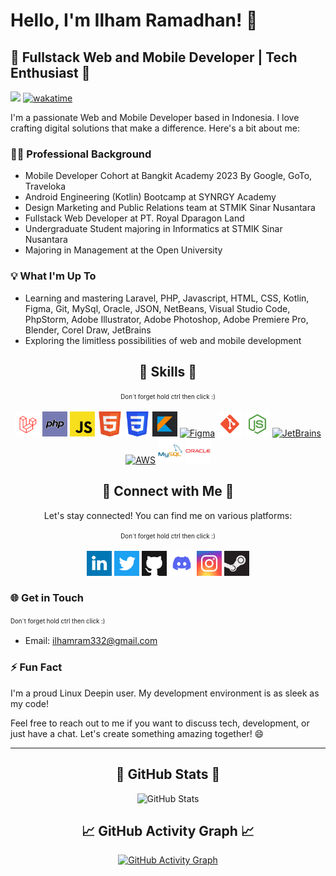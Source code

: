 # Hello, I'm Ilham Ramadhan! 👋

## 🌟 Fullstack Web and Mobile Developer | Tech Enthusiast 🚀
![](https://komarev.com/ghpvc/?username=ilramdhan&style=flat-square)
[![wakatime](https://wakatime.com/badge/github/ilramdhan/IlhamSubmission.svg)](https://wakatime.com/badge/github/ilramdhan/IlhamSubmission)



I'm a passionate Web and Mobile Developer based in Indonesia. I love crafting digital solutions that make a difference. Here's a bit about me:

### 👨‍💻 Professional Background

- Mobile Developer Cohort at Bangkit Academy 2023 By Google, GoTo, Traveloka
- Android Engineering (Kotlin) Bootcamp at SYNRGY Academy
- Design Marketing and Public Relations team at STMIK Sinar Nusantara
- Fullstack Web Developer at PT. Royal Dparagon Land
- Undergraduate Student majoring in Informatics at STMIK Sinar Nusantara
- Majoring in Management at the Open University

### 💡 What I'm Up To

- Learning and mastering Laravel, PHP, Javascript, HTML, CSS, Kotlin, Figma, Git, MySql, Oracle, JSON, NetBeans, Visual Studio Code, PhpStorm, Adobe Illustrator, Adobe Photoshop, Adobe Premiere Pro, Blender, Corel Draw, JetBrains
- Exploring the limitless possibilities of web and mobile development

<h2 align="center">
  🌟 Skills 🌟
</h2>
<p align="center"><sup><sub>Don`t forget hold ctrl then click :)</sub></sup></p>

<p align="center">
  <a href="https://laravel.com/" target="_blank" rel="noreferrer"><img src="https://raw.githubusercontent.com/edent/SuperTinyIcons/master/images/svg/laravel.svg" width="40" height="40" alt="Laravel" /></a>
  <a href="https://www.php.net/" target="_blank" rel="noreferrer"><img src="https://raw.githubusercontent.com/edent/SuperTinyIcons/master/images/svg/php.svg" width="40" height="40" alt="PHP" /></a>
  <a href="https://developer.mozilla.org/en-US/docs/Web/JavaScript" target="_blank" rel="noreferrer"><img src="https://raw.githubusercontent.com/edent/SuperTinyIcons/master/images/svg/javascript.svg" width="40" height="40" alt="Javascript" /></a>
  <a href="https://developer.mozilla.org/en-US/docs/Web/HTML" target="_blank" rel="noreferrer"><img src="https://raw.githubusercontent.com/edent/SuperTinyIcons/master/images/svg/html5.svg" width="40" height="40" alt="HTML5" /></a>
  <a href="https://developer.mozilla.org/en-US/docs/Web/CSS" target="_blank" rel="noreferrer"><img src="https://raw.githubusercontent.com/edent/SuperTinyIcons/master/images/svg/css3.svg" width="40" height="40" alt="CSS3" /></a>
  <a href="https://kotlinlang.org/" target="_blank" rel="noreferrer"><img src="https://raw.githubusercontent.com/edent/SuperTinyIcons/master/images/svg/kotlin.svg" width="40" height="40" alt="Kotlin" /></a>
  <a href="https://www.figma.com/" target="_blank" rel="noreferrer"><img src="https://www.vectorlogo.zone/logos/figma/figma-icon.svg" width="40" height="40" alt="Figma" /></a>
  <a href="https://git-scm.com/" target="_blank" rel="noreferrer"><img src="https://raw.githubusercontent.com/edent/SuperTinyIcons/master/images/svg/git.svg" width="40" height="40" alt="Git" /></a>
  <a href="https://nodejs.org/" target="_blank" rel="noreferrer"><img src="https://raw.githubusercontent.com/edent/SuperTinyIcons/master/images/svg/nodejs.svg" width="40" height="40" alt="Node.js" /></a>
  <a href="https://www.jetbrains.com/" target="_blank" rel="noreferrer"><img src="https://resources.jetbrains.com/storage/products/company/brand/logos/jb_beam.svg?_gl=1*ec0r0a*_ga*MTk1NjA0OTg3LjE2OTIxMDkxOTE.*_ga_9J976DJZ68*MTY5MjUzMDk5Ny4zLjAuMTY5MjUzMTAwNS41Mi4wLjA.&_ga=2.258598026.1827903085.1692530998-195604987.1692109191&_gac=1.27847630.1692109515.CjwKCAjwxOymBhAFEiwAnodBLNqbLi5lap9cTLVSl6qYWQbi2kZqrCtZsDLpNT3BcCrcNsFK-d99fBoCNPAQAvD_BwE" width="40" height="40" alt="JetBrains" /></a>
  <a href="https://aws.amazon.com/" target="_blank" rel="noreferrer"><img src="https://upload.wikimedia.org/wikipedia/commons/9/93/Amazon_Web_Services_Logo.svg" width="40" height="40" alt="AWS" /></a>
  <a href="https://www.mysql.com/" target="_blank" rel="noreferrer"><img src="https://raw.githubusercontent.com/devicons/devicon/master/icons/mysql/mysql-original-wordmark.svg" width="40" height="40" alt="MySQL" /></a>
  <a href="https://www.oracle.com/" target="_blank" rel="noreferrer"><img src="https://raw.githubusercontent.com/devicons/devicon/master/icons/oracle/oracle-original.svg" width="40" height="40" alt="Oracle" /></a>
  <!-- Add more skills here -->
</p>

<h2 align="center">
  🤝 Connect with Me 🤝
</h2>

<p align="center">Let's stay connected! You can find me on various platforms:</p>
<p align="center"><sup><sub>Don`t forget hold ctrl then click :)</sub></sup></p>


<p align="center">
  <a href="https://www.linkedin.com/in/ilramadhan" target="_blank" rel="noopener"><img src="https://raw.githubusercontent.com/edent/SuperTinyIcons/master/images/svg/linkedin.svg" width="40" height="40" alt="LinkedIn" /></a>
  <a href="https://twitter.com/ilramadhan_" target="_blank" rel="noopener"><img src="https://raw.githubusercontent.com/edent/SuperTinyIcons/master/images/svg/twitter.svg" width="40" height="40" alt="Twitter" /></a>
  <a href="https://github.com/ilramdhan" target="_blank" rel="noopener"><img src="https://raw.githubusercontent.com/edent/SuperTinyIcons/master/images/svg/github.svg" width="40" height="40" alt="GitHub" /></a>
  <a href="https://discordapp.com/users/568987901724065805" target="_blank" rel="noopener"><img src="https://raw.githubusercontent.com/edent/SuperTinyIcons/master/images/svg/discord.svg" width="40" height="40" alt="Discord" /></a>
  <a href="https://www.instagram.com/ilramadhan_" target="_blank" rel="noopener"><img src="https://raw.githubusercontent.com/edent/SuperTinyIcons/master/images/svg/instagram.svg" width="40" height="40" alt="Instagram" /></a>
  <a href="https://steamcommunity.com/profiles/76561199015659084" target="_blank" rel="noopener"><img src="https://raw.githubusercontent.com/edent/SuperTinyIcons/master/images/svg/steam.svg" width="40" height="40" alt="Steam" /></a>
  <!-- Add more social media links here -->
</p>

### 🌐 Get in Touch
<sup><sub>Don`t forget hold ctrl then click :)</sub></sup>

- Email: ilhamram332@gmail.com

### ⚡ Fun Fact

I'm a proud Linux Deepin user. My development environment is as sleek as my code!

Feel free to reach out to me if you want to discuss tech, development, or just have a chat. Let's create something amazing together! 😄

---
<h2 align="center">
🤖 GitHub Stats 🤖
</h2>

<p align="center">
  <img src="https://github-readme-stats.vercel.app/api?username=ilramdhan&show_icons=true&theme=radical" alt="GitHub Stats" />
</p>

<h2 align="center">
📈 GitHub Activity Graph 📈
</h2>

<p align="center">
  <a href="https://github.com/ashutosh00710/github-readme-activity-graph">
    <img src="https://github-readme-activity-graph.vercel.app/graph?username=ilramdhan&theme=merko" alt="GitHub Activity Graph" />
  </a>
</p>
